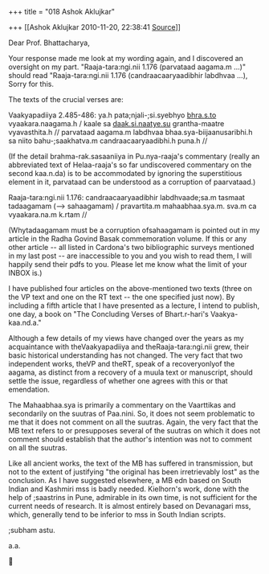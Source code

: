 +++
title = "018 Ashok Aklujkar"

+++
[[Ashok Aklujkar	2010-11-20, 22:38:41 [Source](https://groups.google.com/g/bvparishat/c/8qccy33BzDY)]]



Dear Prof. Bhattacharya,

  

Your response made me look at my wording again, and I discovered an oversight on my part. "Raaja-tara:ngi.nii 1.176 (parvataad aagama.m ...)" should read "Raaja-tara:ngi.nii 1.176 (candraacaaryaadibhir labdhvaa ...), Sorry for this.

  

The texts of the crucial verses are:

Vaakyapadiiya 2.485-486: ya.h pata;njali-;si.syebhyo [bhra.s.to](http://bhra.s.to) vyaakara.naagama.h / kaale sa [daak.si.naatye.su](http://daak.si.naatye.su) grantha-maatre vyavasthita.h // parvataad aagama.m labdhvaa bhaa.sya-biijaanusaribhi.h sa niito bahu-;saakhatva.m candraacaaryaadibhi.h puna.h //

  

(If the detail brahma-rak.sasaaniiya in Pu.nya-raaja's commentary (really an abbreviated text of Helaa-raaja's so far undiscovered commentary on the second kaa.n.da) is to be accommodated by ignoring the superstitious element in it, parvataad can be understood as a corruption of paarvataad.)

  

Raaja-tara:ngi.nii 1.176: candraacaaryaadibhir labdhvaade;sa.m tasmaat tadaagamam (--> sahaagamam) / pravartita.m mahaabhaa.sya.m. sva.m ca vyaakara.na.m k.rtam //

  

(Whytadaagamam must be a corruption ofsahaagamam is pointed out in my article in the Radha Govind Basak commemoration volume. If this or any other article -- all listed in Cardona's two bibliographic surveys mentioned in my last post -- are inaccessible to you and you wish to read them, I will happily send their pdfs to you. Please let me know what the limit of your INBOX is.)

  

I have published four articles on the above-mentioned two texts (three on the VP text and one on the RT text -- the one specified just now). By including a fifth article that I have presented as a lecture, I intend to publish, one day, a book on "The Concluding Verses of Bhart.r-hari's Vaakya-kaa.nd.a."

  

Although a few details of my views have changed over the years as my acquaintance with theVaakyapadiiya and theRaaja-tara:ngi.nii grew, their basic historical understanding has not changed. The very fact that two independent works, theVP and theRT, speak of a recoveryonlyof the aagama, as distinct from a recovery of a muula text or manuscript, should settle the issue, regardless of whether one agrees with this or that emendation.

  

The Mahaabhaa.sya is primarily a commentary on the Vaarttikas and secondarily on the suutras of Paa.nini. So, it does not seem problematic to me that it does not comment on all the suutras. Again, the very fact that the MB text refers to or presupposes several of the suutras on which it does not comment should establish that the author's intention was not to comment on all the suutras.

  

Like all ancient works, the text of the MB has suffered in transmission, but not to the extent of justifying "the original has been irretrievably lost" as the conclusion. As I have suggested elsewhere, a MB edn based on South Indian and Kashmiri mss is badly needed. Kielhorn's work, done with the help of ;saastrins in Pune, admirable in its own time, is not sufficient for the current needs of research. It is almost entirely based on Devanagari mss, which, generally tend to be inferior to mss in South Indian scripts.

  

;subham astu.

  

a.a.



